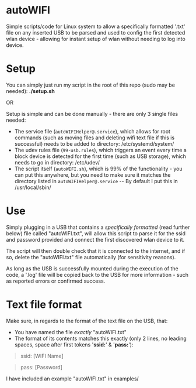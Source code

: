 # autoWIFI

Simple scripts/code for Linux system to allow a specifically formatted '.txt' file on any inserted USB to be parsed and used to config the first detected wlan device - allowing for instant setup of wlan without needing to log into device.

# Setup

You can simply just run my script in the root of this repo (sudo may be needed): **./setup.sh**

OR

Setup is simple and can be done manually - there are only 3 single files needed:
  - The service file (`autoWIFIHelper@.service`), which allows for root commands (such as moving files and deleting wifi text file if this is successful) needs to be added to directory: /etc/systemd/system/
  - The udev rules file (`99-usb.rules`), which triggers an event every time a block device is detected for the first time (such as USB storage), which needs to go in directory: /etc/udev/
  - The script itself (`autoWIFI.sh`), which is 99% of the functionality - you can put this anywhere, but you need to make sure it matches the directory listed in `autoWIFIHelper@.service` -- By default I put this in /usr/local/sbin/

# Use

Simply plugging in a USB that contains a *specifically formatted* (read further below) file called "autoWIFI.txt", will allow this script to parse it for the ssid and password provided and connect the first discovered wlan device to it.

The script will then double check that it is connected to the internet, and if so, delete the "autoWIFI.txt" file automatically (for sensitivity reasons).

As long as the USB is successfully mounted during the execution of the code, a '.log' file will be copied back to the USB for more information - such as reported errors or confirmed success.

# Text file format

Make sure, in regards to the format of the text file on the USB, that:
  - You have named the file *exactly* "autoWIFI.txt"
  - The format of its contents matches this exactly (only 2 lines, no leading spaces, space after first tokens '**ssid:**' & '**pass:**'):
  >ssid: [WIFI Name]

  >pass: [Password]

I have included an example "autoWIFI.txt" in examples/
